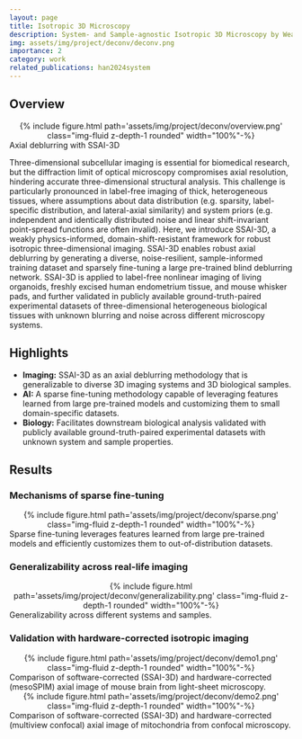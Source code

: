 ```yaml
---
layout: page
title: Isotropic 3D Microscopy
description: System- and Sample-agnostic Isotropic 3D Microscopy by Weakly Physics-informed, Domain-shift-resistant Axial Deblurring
img: assets/img/project/deconv/deconv.png
importance: 2
category: work
related_publications: han2024system
---
```


## Overview

<div class="col-md-12" style="text-align: center;"> 
{% include figure.html path='assets/img/project/deconv/overview.png' class="img-fluid z-depth-1 rounded" width="100%"-%}
 </div>
 <div class="caption">
    Axial deblurring with SSAI-3D
</div>

Three-dimensional subcellular imaging is essential for biomedical research, but the diffraction limit of optical microscopy compromises axial resolution, hindering accurate three-dimensional structural analysis. This challenge is particularly pronounced in label-free imaging of thick, heterogeneous tissues, where assumptions about data distribution (e.g. sparsity, label-specific distribution, and lateral-axial similarity) and system priors (e.g. independent and identically distributed noise and linear shift-invariant point-spread functions are often invalid). Here, we introduce SSAI-3D, a weakly physics-informed, domain-shift-resistant framework for robust isotropic three-dimensional imaging. SSAI-3D enables robust axial deblurring by generating a diverse, noise-resilient, sample-informed training dataset and sparsely fine-tuning a large pre-trained blind deblurring network. SSAI-3D is applied to label-free nonlinear imaging of living organoids, freshly excised human endometrium tissue, and mouse whisker pads, and further validated in publicly available ground-truth-paired experimental datasets of three-dimensional heterogeneous biological tissues with unknown blurring and noise across different microscopy systems.

## Highlights

- **Imaging:** SSAI-3D as an axial deblurring methodology that is generalizable to diverse 3D imaging systems and 3D biological samples.
- **AI:** A sparse fine-tuning methodology capable of leveraging features learned from large pre-trained models and customizing them to small domain-specific datasets.
- **Biology:** Facilitates downstream biological analysis validated with publicly available ground-truth-paired experimental datasets with unknown system and sample properties.


## Results

### Mechanisms of sparse fine-tuning

<div class="col-md-12" style="text-align: center;"> 
{% include figure.html path='assets/img/project/deconv/sparse.png' class="img-fluid z-depth-1 rounded" width="100%"-%}
 </div>
 <div class="caption">
    Sparse fine-tuning leverages features learned from large pre-trained models and efficiently customizes them to out-of-distribution datasets.
</div>

### Generalizability across real-life imaging

<div class="col-md-12" style="text-align: center;"> 
{% include figure.html path='assets/img/project/deconv/generalizability.png' class="img-fluid z-depth-1 rounded" width="100%"-%}
 </div>
 <div class="caption">
    Generalizability across different systems and samples.
</div>

### Validation with hardware-corrected isotropic imaging

<div class="col-md-12" style="text-align: center;"> 
{% include figure.html path='assets/img/project/deconv/demo1.png' class="img-fluid z-depth-1 rounded" width="100%"-%}
 </div>
 <div class="caption">
    Comparison of software-corrected (SSAI-3D) and hardware-corrected (mesoSPIM) axial image of mouse brain from light-sheet microscopy.
</div>

<div class="col-md-12" style="text-align: center;"> 
{% include figure.html path='assets/img/project/deconv/demo2.png' class="img-fluid z-depth-1 rounded" width="100%"-%}
 </div>
 <div class="caption">
    Comparison of software-corrected (SSAI-3D) and hardware-corrected (multiview confocal) axial image of mitochondria from confocal microscopy. 
</div>
